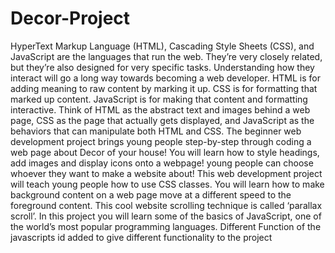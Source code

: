 # Decor-Project
HyperText Markup Language (HTML), Cascading Style Sheets (CSS), and JavaScript are the languages that run the web. They’re very closely related, but they’re also designed for very specific tasks. Understanding how they interact will go a long way towards becoming a web developer. 
HTML is for adding meaning to raw content by marking it up.
CSS is for formatting that marked up content.
JavaScript is for making that content and formatting interactive.
Think of HTML as the abstract text and images behind a web page, CSS as the page that actually gets displayed, and JavaScript as the behaviors that can manipulate both HTML and CSS.
The beginner web development project brings young people step-by-step through coding a web page about Decor of your house!
You will learn how to style headings, add images and display icons onto a webpage!
young people can choose whoever they want to make a website about!
This web development project will teach young people how to use CSS classes. You will learn how to make background content on a web page move at a different speed to the foreground content. This cool website scrolling technique is called ‘parallax scroll’.
In this project you will learn some of the basics of JavaScript, one of the world’s most popular programming languages.
Different Function of the javascripts id added to give different functionality to the project
